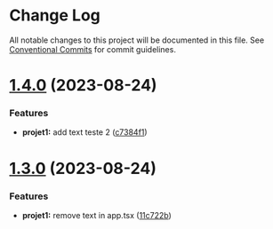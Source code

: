 # Change Log

All notable changes to this project will be documented in this file.
See [Conventional Commits](https://conventionalcommits.org) for commit guidelines.

# [1.4.0](https://github.com/RodrigoPerlin/monorepo/compare/@ds/projeto1@1.3.0...@ds/projeto1@1.4.0) (2023-08-24)


### Features

* **projet1:** add text teste 2 ([c7384f1](https://github.com/RodrigoPerlin/monorepo/commit/c7384f1637f76aaac5d2b0e7c9ed7e2f6fd3b9d3))





# [1.3.0](https://github.com/RodrigoPerlin/monorepo/compare/@ds/projeto1@1.2.0...@ds/projeto1@1.3.0) (2023-08-24)


### Features

* **projet1:** remove text in app.tsx ([11c722b](https://github.com/RodrigoPerlin/monorepo/commit/11c722bed5437cde6065facc85496351803a0751))
